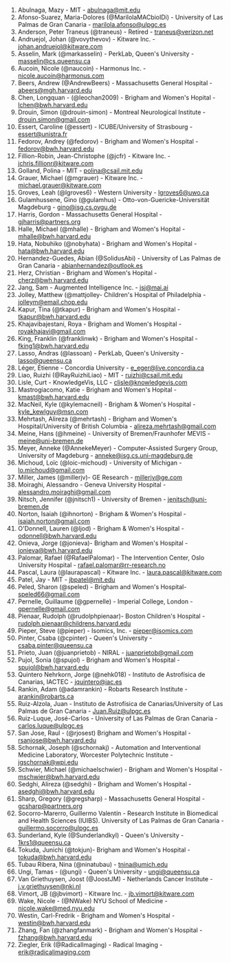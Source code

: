 <!-- PLEASE DO NOT EDIT THIS FILE: IT IS MAINTAINED BY THE ORGANIZERS BASED ON ACTUAL REGISTRATIONS -->

1. Abulnaga, Mazy - MIT - abulnaga@mit.edu
1. Afonso-Suarez, Maria-Dolores (@MarilolaMACbioIDi) - University of Las Palmas de Gran Canaria - marilola.afonso@ulpgc.es
1. Anderson, Peter Traneus (@traneus) - Retired - traneus@verizon.net
1. Andruejol, Johan (@vovythevov) - Kitware Inc. - johan.andruejol@kitware.com
1. Asselin, Mark (@markasselin) - PerkLab, Queen's University - masselin@cs.queensu.ca
1. Aucoin, Nicole (@naucoin) - Harmonus Inc. - nicole.aucoin@harmonus.com
1. Beers, Andrew (@AndrewBeers) - Massachusetts General Hospital - abeers@mgh.harvard.edu
1. Chen, Longquan - (@leochan2009) - Brigham and Women's Hopital - lchen@bwh.harvard.edu
1. Drouin, Simon (@drouin-simon) - Montreal Neurological Institute - drouin.simon@gmail.com
1. Essert,	Caroline (@essert) - 	ICUBE/University of Strasbourg - 	essert@unistra.fr
1. Fedorov, Andrey (@fedorov) - Brigham and Women's Hospital - fedorov@bwh.harvard.edu
1. Fillion-Robin, Jean-Christophe (@jcfr) - Kitware Inc. - jchris.fillionr@kitware.com
1. Golland, Polina - MIT - polina@csail.mit.edu
1. Grauer, Michael (@mgrauer) - Kitware Inc. - michael.grauer@kitware.com
1. Groves, Leah (@lgroves6) - Western University - lgroves6@uwo.ca
1. Gulamhussene, Gino (@gulamhus) - Otto-von-Guericke-Universität Magdeburg - gino@isg.cs.ovgu.de
1. Harris, Gordon - Massachusetts General Hospital - gjharris@partners.org
1. Halle,	Michael (@mhalle) - Brigham and Women's Hopital - mhalle@bwh.harvard.edu
1. Hata,	Nobuhiko (@nobyhata) - Brigham and Women's Hopital - hata@bwh.harvard.edu
1. Hernandez-Guedes, Abian (@SolidusAbi) - University of Las Palmas de Gran Canaria - abianhernandez@outlook.es
1. Herz,	Christian - Brigham and Women's Hopital - cherz@bwh.harvard.edu
1. Jang, Sam - Augmented Intelligence Inc. - jsj@mai.ai
1. Jolley, Matthew (@mattjolley- Children's Hospital of Philadelphia - jolleym@email.chop.edu
1. Kapur, Tina (@tkapur) - Brigham and Women's Hospital - tkapur@bwh.harvard.edu
1. Khajavibajestani, Roya - Brigham and Women's Hospital - royakhajavi@gmail.com
1. King,	Franklin (@franklinwk) - Brigham and Women's Hospital - fking1@bwh.harvard.edu
1. Lasso, Andras (@lassoan) - PerkLab, Queen's University - lasso@queensu.ca
1. Léger,	Étienne - Concordia University - e_eger@live.concordia.ca
1. Liao, Ruizhi (@RayRuizhiLiao) - MIT - ruizhi@csail.mit.edu
1. Lisle,	Curt - KnowledgeVis, LLC - clisle@knowledgevis.com
1. Mastrogiacomo, Katie - Brigham and Women's Hopital - kmast@bwh.harvard.edu
1. MacNeil,	Kyle (@kylemacneil) - Brigham & Women's Hospital - kyle_kewlguy@msn.com
1. Mehrtash, Alireza (@mehrtash) - Brigham and Women's Hospital/University of British Columbia - alireza.mehrtash@gmail.com
1. Meine, Hans (@hmeine) - University of Bremen/Fraunhofer MEVIS - meine@uni-bremen.de
1. Meyer, Anneke (@AnnekeMeyer) - Computer-Assisted Surgery Group, University of Magdeburg - anneke@isg.cs.uni-magdeburg.de
1. Michoud, Loïc (@loic-michoud) - University of Michigan - lo.michoud@gmail.com
1. Miller, James (@millerjv)- GE Research - millerjv@ge.com
1. Moiraghi, Alessandro - Geneva University Hospital - alessandro.moiraghi@gmail.com
1. Nitsch, Jennifer (@jnitsch1) - University of Bremen - jenitsch@uni-bremen.de
1. Norton, Isaiah (@ihnorton) - Brigham & Women's Hospital - isaiah.norton@gmail.com
1. O'Donnell,	Lauren (@ljod) - Brigham & Women's Hospital - odonnell@bwh.harvard.edu
1. Onieva,	Jorge (@jonieva)- Brigham and Women's Hospital - jonieva@bwh.harvard.edu
1. Palomar, Rafael (@RafaelPalomar) - The Intervention Center, Oslo University Hospital - rafael.palomar@rr-research.no
1. Pascal, Laura (@laurapascal) - Kitware Inc. - laura.pascal@kitware.com
1. Patel, Jay - MIT - jbpatel@mit.edu
1. Peled, Sharon (@speled) - Brigham and Women's Hospital- speled66@gmail.com
1. Pernelle, Guillaume (@gpernelle) - Imperial College, London - gpernelle@gmail.com
1. Pienaar,	Rudolph (@rudolphpienaar)- Boston Children's Hospital - rudolph.pienaar@childrens.harvard.edu
1. Pieper, Steve (@pieper) - Isomics, Inc. - pieper@isomics.com
1. Pinter, Csaba (@cpinter) - Queen's University - csaba.pinter@queensu.ca
1. Prieto, Juan (@juanprietob) - NIRAL - juanprietob@gmail.com
1. Pujol, Sonia (@spujol) - Brigham and Women's Hospital - spujol@bwh.harvard.edu
1. Quintero Nehrkorn, Jorge (@nehk018) - Instituto de Astrofísica de Canarias, IACTEC - jquintero@iac.es
1. Rankin, Adam (@adamrankin) - Robarts Research Institute - arankin@robarts.ca
1. Ruiz-Alzola, Juan - Instituto de Astrofísica de Canarias/University of Las Palmas de Gran Canaria - Juan.Ruiz@ulpgc.es
1. Ruiz-Luque, José-Carlos - University of Las Palmas de Gran Canaria - carlos.luque@ulpgc.es
1. San Jose,	Raul - (@rjosest) Brigham and Women's Hospital - rsanjose@bwh.harvard.edu
1. Schornak, Joseph (@schornakj) - Automation and Interventional Medicine Laboratory, Worcester Polytechnic Institute - jgschornak@wpi.edu
1. Schwier, Michael (@michaelschwier) - Brigham and Women's Hospital - mschwier@bwh.harvard.edu
1. Sedghi, Alireza (@sedghi) - Brigham and Women's Hospital - asedghi@bwh.harvard.edu
1. Sharp, Gregory (@gregsharp) - Massachusetts General Hospital - gcsharp@partners.org
1. Socorro-Marerro, Guillermo Valentín - Research Institute in Biomedical and Health Sciences (IUIBS). University of Las Palmas de Gran Canaria - guillermo.socorro@ulpgc.es
1. Sunderland, Kyle (@Sunderlandkyl) - Queen's University - 1krs1@queensu.ca
1. Tokuda,	Junichi (@tokjun)- 	Brigham and Women's Hospital - 	tokuda@bwh.harvard.edu
1. Tubau Ribera, Nina (@ninatubau) - tnina@umich.edu
1. Ungi,	Tamas -	(@ungi) - Queen's University -	ungi@queensu.ca
1. Van Griethuysen, Joost (@JoostJM) - Netherlands Cancer Institute - j.v.griethuysen@nki.nl
1. Vimort, JB (@jbvimort) - Kitware Inc. - jb.vimort@kitware.com
1. Wake, Nicole - (@NWake) NYU School of Medicine - nicole.wake@med.nyu.edu
1. Westin, Carl-Fredrik - Brigham and Women's Hospital - westin@bwh.harvard.edu
1. Zhang, Fan (@zhangfanmark) - Brigham and Women's Hospital - fzhang@bwh.harvard.edu
1. Ziegler, Erik (@RadicalImaging) - Radical Imaging - erik@radicalimaging.com
